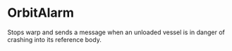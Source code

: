 # OrbitAlarm
 
Stops warp and sends a message when an unloaded vessel is in danger of crashing into its reference body.